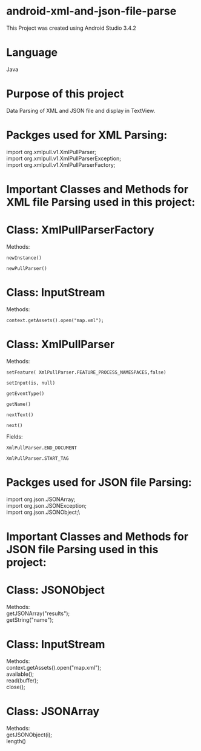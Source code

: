 # android-xml-and-json-file-parse
This Project was created using Android Studio 3.4.2 

# Language
Java

# Purpose of this project
Data Parsing of XML and JSON file and display in TextView.

# Packges used for XML Parsing:

import org.xmlpull.v1.XmlPullParser;\
import org.xmlpull.v1.XmlPullParserException;\
import org.xmlpull.v1.XmlPullParserFactory;


# Important Classes and Methods for XML file Parsing used in this project:

# Class: 	XmlPullParserFactory
Methods:

	newInstance()

	newPullParser()


# Class:	InputStream
Methods:

	context.getAssets().open("map.xml");


# Class:	XmlPullParser
Methods:

	setFeature( XmlPullParser.FEATURE_PROCESS_NAMESPACES,false)

	setInput(is, null)

	getEventType()

	getName()

	nextText()

	next()

Fields:

	XmlPullParser.END_DOCUMENT

	XmlPullParser.START_TAG

# Packges used for JSON file Parsing:

import org.json.JSONArray;\
import org.json.JSONException;\
import org.json.JSONObject;\

# Important Classes and Methods for JSON file Parsing used in this project:

# Class: 	JSONObject
Methods:\
	getJSONArray("results");\
	getString("name");

# Class:	InputStream
Methods:\
	context.getAssets().open("map.xml");\
	available();\
	read(buffer);\
	close();

# Class:	JSONArray
Methods:\
	getJSONObject(i);\
	length()



